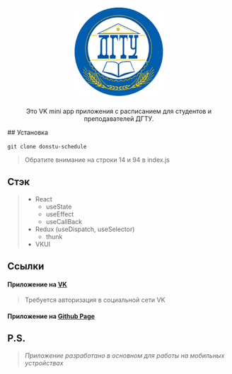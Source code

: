 <h1 align="center">
  <a href="https://vk.com/app7690503"><img src="./src/img/logo.png" width="200" alt="DONSTU logo"></a>
</h1>
<p align="center">
Это VK mini app приложения с расписанием для студентов и преподавателей ДГТУ. 
</p>
## Установка

`git clone donstu-schedule`

> Обратите внимание на строки 14 и 94 в index.js

## Стэк

> - React
>   - useState
>   - useEffect
>   - useCallBack
> - Redux (useDispatch, useSelector)
>   - thunk
> - VKUI

## Ссылки

#### Приложение на [VK](https://vk.com/services?w=app7690503)

> Требуется авторизация в социальной сети VK

#### Приложение на [Github Page](https://greatfix.github.io/donstu-schedule)

## P.S.

> _Приложение разработано в основном для работы на мобильных устройствах_
